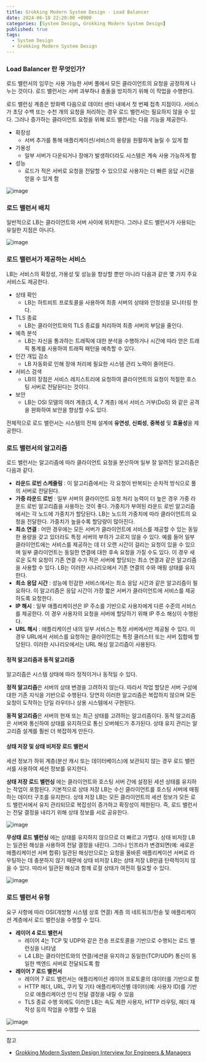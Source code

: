 ```yaml
---
title: Grokking Modern System Design - Load Balancer
date: 2024-06-18 22:20:00 +0900
categories: [System Design, Grokking Modern System Design]
published: true
tags:
  - System Design
  - Grokking Modern System Design
---
```


### Load Balancer 란 무엇인가?

로드 밸런서의 임무는 사용 가능한 서버 풀에서 모든 클라이언트의 요청을 공정하게 나누는 것이다.
로드 밸런서는 서버 과부하나 충돌을 방지하기 위해 이 작업을 수행한다.

로드 밸런싱 계층은 방화벽 다음으로 데이터 센터 내에서 첫 번째 접촉 지점이다.
서비스가 초당 수백 또는 수천 개의 요청을 처리하는 경우 로드 밸런서는 필요하지 않을 수 있다.
그러나 증가하는 클라이언트 요청을 위해 로드 밸런서는 다음 기능을 제공한다.

- 확장성
  - 서버 추가를 통해 애플리케이션/서비스의 용량을 원활하게 늘릴 수 있게 함
- 가용성
  - 일부 서버가 다운되거나 장애가 발생하더라도 시스템은 계속 사용 가능하게 함
- 성능
  - 로드가 적은 서버로 요청을 전달할 수 있으므로 사용자는 더 빠른 응답 시간을 얻을 수 있게 함

![image](https://miro.medium.com/max/1400/1*tEaZGz-p1-E2ytNjl5RPJg.jpeg)

### 로드 밸런서 배치

일반적으로 LB는 클라이언트와 서버 사이에 위치한다.
그러나 로드 밸런서가 사용되는 유일한 지점은 아니다.

![image](https://learn.microsoft.com/en-us/azure-stack/user/media/iaas-architecture-windows-sql-n-tier/image1.png?view=azs-2311)

### 로드 밸런서가 제공하는 서비스

LB는 서비스의 확장성, 가용성 및 성능을 향상할 뿐만 아니라 다음과 같은 몇 가지 주요 서비스도 제공한다.

- 상태 확인
  - LB는 하트비트 프로토콜을 사용하여 최종 서버의 상태와 안정성을 모니터링 한다.
- TLS 종료
  - LB는 클라이언트와의 TLS 종료를 처리하여 최종 서버의 부담을 줄인다.
- 예측 분석
  - LB는 자신을 통과하는 트래픽에 대한 분석을 수행하거나 시간에 따라 얻은 트래픽 통계를 사용하여 트래픽 패턴을 예측할 수 있다.
- 인간 개입 감소
  - LB 자동화로 인해 장애 처리에 필요한 시스템 관리 노력이 줄어든다.
- 서비스 검색
  - LB의 장점은 서비스 레지스트리에 요청하여 클라이언트의 요청이 적절한 호스팅 서버로 전달된다는 것이다.
- 보안
  - LB는 OSI 모델의 여러 계층(3, 4, 7 계층) 에서 서비스 거부(DoS) 와 같은 공격을 완화하여 보안을 향상할 수도 있다.

전체적으로 로드 밸런서는 시스템의 전체 설계에 **유연성**, **신뢰성**, **중복성** 및 **효율성**을 제공한다.

### 로드 밸런서의 알고리즘

로드 밸런서는 알고리즘에 따라 클라이언트 요청을 분산하며 일부 잘 알려진 알고리즘은 다음과 같다.

- **라운드 로빈 스케줄링** : 이 알고리즘에서는 각 요청이 반복되는 순차적 방식으로 풀의 서버로 전달된다.
- **가중 라운드 로빈** : 일부 서버의 클라이언트 요청 처리 능력이 더 높은 경우 가중 라운드 로빈 알고리즘을 사용하는 것이 좋다. 가중치가 부여된 라운드 로빈 알고리즘에서는 각 노드에 가중치가 할당된다. LB는 노드의 가중치에 따라 클라이언트의 요청을 전달한다. 가중치가 높을수록 할당량이 많아진다.
- **최소 연결** : 어떤 경우에는 모든 서버가 클라이언트에 서비스를 제공할 수 있는 동일한 용량을 갖고 있더라도 특정 서버의 부하가 고르지 않을 수 있다. 예를 들어 일부 클라이언트에는 서비스를 제공하는 데 더 오랜 시간이 걸리는 요청이 있을 수 있으며 일부 클라이언트는 동일한 연결에 대한 후속 요청을 가질 수도 있다. 이 경우 새로운 도착 요청이 기존 연결 수가 적은 서버에 할당되는 최소 연결과 같은 알고리즘을 사용할 수 있다. LB는 이러한 시나리오에서 기존 연결의 수와 매핑 상태를 유지한다.
- **최소 응답 시간** : 성능에 민감한 서비스에서는 최소 응답 시간과 같은 알고리즘이 필요하다. 이 알고리즘은 응답 시간이 가장 짧은 서버가 클라이언트에 서비스를 제공하도록 요청한다.
- **IP 해시** : 일부 애플리케이션은 IP 주소를 기반으로 사용자에게 다른 수준의 서비스를 제공한다. 이 경우 사용자의 요청을 서버에 할당하기 위해 IP 주소 해싱이 수행된다.
- **URL 해시** : 애플리케이션 내의 일부 서비스는 특정 서버에서만 제공될 수 있다. 이 경우 URL에서 서비스를 요청하는 클라이언트는 특정 클러스터 또는 서버 집합에 할당된다. 이러한 시나리오에서는 URL 해싱 알고리즘이 사용된다.

#### 정적 알고리즘과 동적 알고리즘

알고리즘은 시스템 상태에 따라 정적이거나 동적일 수 있다.

**정적 알고리즘**은 서버의 상태 변경을 고려하지 않는다.
따라서 작업 할당은 서버 구성에 대한 기존 지식을 기반으로 수행된다.
당연히 이러한 알고리즘은 복잡하지 않으며 모든 요청이 도착하는 단일 라우터나 상용 시스템에서 구현된다.

**동적 알고리즘**은 서버의 현재 또는 최근 상태를 고려하는 알고리즘이다.
동적 알고리즘은 서버와 통신하여 상태를 유지하므로 통신 오버헤드가 추가된다.
상태 유지 관리는 알고리즘 설계를 훨씬 더 복잡하게 만든다.

#### 상태 저장 및 상태 비저장 로드 밸런서

세션 정보가 하위 계층(분산 캐시 또는 데이터베이스)에 보관되지 않는 경우 로드 밸런서를 사용하여 세션 정보를 유지한다.

**상태 저장 로드 밸런싱** 에는 클라이언트와 호스팅 서버 간에 설정된 세션 상태를 유지하는 작업이 포함된다.
기본적으로 상태 저장 LB는 수신 클라이언트를 호스팅 서버에 매핑하는 데이터 구조를 유지한다.
상태 저장 LB는 모든 클라이언트의 세션 정보가 모든 로드 밸런서에서 유지 관리되므로 복잡성이 증가하고 확장성이 제한된다. 즉, 로드 밸런서는 전달 결정을 내리기 위해 상태 정보를 서로 공유한다.

![image](https://media.licdn.com/dms/image/D5612AQF7yp1cmyjRPw/article-cover_image-shrink_720_1280/0/1665598877044?e=2147483647&v=beta&t=iNbRZs12-iRjKVHowfQbUoD_knfsAgckefn3pUu4FxA)

**무상태 로드 밸런싱** 에는 상태를 유지하지 않으므로 더 빠르고 가볍다.
상태 비저장 LB는 일관된 해싱을 사용하여 전달 결정을 내린다.
그러나 인프라가 변경되면(예: 새로운 애플리케이션 서버 합류) 일관된 해싱만으로는 요청을 올바른 애플리케이션 서버로 라우팅하는 데 충분하지 않기 때문에 상태 비저장 LB는 상태 저장 LB만큼 탄력적이지 않을 수 있다.
따라서 일관된 해싱과 함께 로컬 상태가 여전히 필요할 수 있다.

![image](https://miro.medium.com/v2/resize:fit:720/format:webp/1*gDYZKPWNAoMtOu_OjmnL7A.png)

### 로드 밸런서 유형

요구 사항에 따라 OSI(개방형 시스템 상호 연결) ​​계층 의 네트워크/전송 및 애플리케이션 계층에서 로드 밸런싱을 수행할 수 있다.

- **레이어 4 로드 밸런서**
  - 레이어 4는 TCP 및 UDP와 같은 전송 프로토콜을 기반으로 수행되는 로드 밸런싱을 나타냄
  - L4 LB는 클라이언트와의 연결/세션을 유지하고 동일한(TCP/UDP) 통신이 동일한 백엔드 서버로 전달되도록 함
- **레이어 7 로드 밸런서**
  - 레이어 7 로드 밸런서는 애플리케이션 레이어 프로토콜의 데이터를 기반으로 함
  - HTTP 헤더, URL, 쿠키 및 기타 애플리케이션별 데이터(예: 사용자 ID)를 기반으로 애플리케이션 인식 전달 결정을 내릴 수 있음
  - TLS 종료 수행 외에도 이러한 LB는 속도 제한 사용자, HTTP 라우팅, 헤더 재작성 등의 작업을 수행할 수 있음

![image](https://blog.kakaocdn.net/dn/ck0dNZ/btrEKUM6v3V/timcEvbT0Cq1iDeL45m650/img.png)

---

참고

- [Grokking Modern System Design Interview for Engineers & Managers](https://www.educative.io/courses/grokking-modern-system-design-interview-for-engineers-managers)
